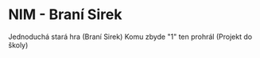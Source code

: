 # NIM - Braní Sirek

Jednoduchá stará hra (Braní Sirek)
Komu zbyde "1" ten prohrál
   (Projekt do školy)
